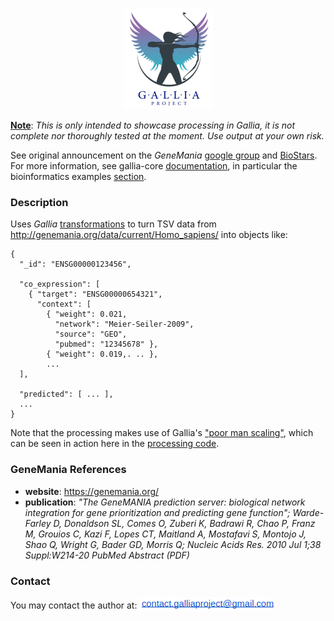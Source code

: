 <p align="center"><img src="./images/logo.png" alt="icon"></p>

<ins>__Note__</ins>: _This is only intended to showcase processing in Gallia, it is not complete nor thoroughly tested at the moment. Use output at your own risk._

See original announcement on the _GeneMania_ [google group](https://groups.google.com/g/genemania-discuss/c/Go4oXNHEhoQ) and [BioStars](https://www.biostars.org/p/490469/). For more information, see gallia-core [documentation](https://github.com/galliaproject/gallia-core/blob/init/README.md#introducing-gallia-a-scala-library-for-data-manipulation), in particular the bioinformatics examples [section](https://github.com/galliaproject/gallia-core/blob/init/README.md#bioinformatics-examples).

<a name="description"></a>
### Description
Uses _Gallia_ [transformations](https://github.com/galliaproject/gallia-genemania/blob/init/src/main/scala/galliaexample/genemania/GeneMania.scala#L50) to turn TSV data from <http://genemania.org/data/current/Homo_sapiens/> into objects like:

<a name="output"></a>
```
{
  "_id": "ENSG00000123456",

  "co_expression": [
    { "target": "ENSG00000654321",
      "context": [
        { "weight": 0.021,
          "network": "Meier-Seiler-2009",
          "source": "GEO",
          "pubmed": "12345678" },
        { "weight": 0.019,. .. },
        ...
  ],

  "predicted": [ ... ],
  ...  
}
```

Note that the processing makes use of Gallia's ["poor man scaling"](https://github.com/galliaproject/gallia-core/blob/init/README.md#poor-man-scaling),
which can be seen in action here in the [processing code](https://github.com/galliaproject/gallia-genemania/blob/init/src/main/scala/galliaexample/genemania/GeneMania.scala#L95).

<a name="references"></a>
### GeneMania References
- __website__: https://genemania.org/
- __publication__: _"The GeneMANIA prediction server: biological network integration for gene prioritization and predicting gene function"; Warde-Farley D, Donaldson SL, Comes O, Zuberi K, Badrawi R, Chao P, Franz M, Grouios C, Kazi F, Lopes CT, Maitland A, Mostafavi S, Montojo J, Shao Q, Wright G, Bader GD, Morris Q; Nucleic Acids Res. 2010 Jul 1;38 Suppl:W214-20 PubMed Abstract (PDF)_

### Contact
You may contact the author at: <sub><img src="./images/ct.png"></sub>
